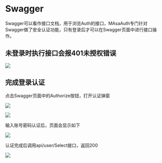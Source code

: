 # Swagger

Swagger可以看作接口文档，用于浏览Auth的接口，MAsaAuth专门针对Swagger做了安全认证功能，只有登录后才可以在Swagger页面中进行接口操作。

## 未登录时执行接口会报401未授权错误

![](http://cdn.masastack.com/stack/doc/auth/swagger-401.png)

## 完成登录认证

点击Swagger页面中的Authorize按钮，打开认证弹窗

![](http://cdn.masastack.com/stack/doc/auth/swagger-authorize-button.png)

![](http://cdn.masastack.com/stack/doc/auth/swagger-authorize.png)

输入账号密码认证后，页面会显示如下

![](http://cdn.masastack.com/stack/doc/auth/swagger-authorize-success.png)

认证完成后调用api/user/Select接口，返回200

![](http://cdn.masastack.com/stack/doc/auth/swagger-200.png)